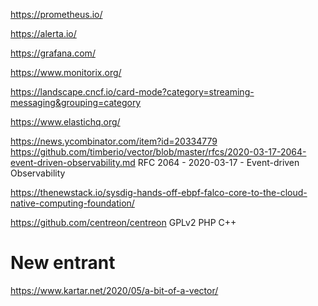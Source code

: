 https://prometheus.io/

https://alerta.io/

https://grafana.com/

https://www.monitorix.org/ 

https://landscape.cncf.io/card-mode?category=streaming-messaging&grouping=category

https://www.elastichq.org/

https://news.ycombinator.com/item?id=20334779
https://github.com/timberio/vector/blob/master/rfcs/2020-03-17-2064-event-driven-observability.md
RFC 2064 - 2020-03-17 - Event-driven Observability

https://thenewstack.io/sysdig-hands-off-ebpf-falco-core-to-the-cloud-native-computing-foundation/

https://github.com/centreon/centreon GPLv2 PHP C++

# New entrant
https://www.kartar.net/2020/05/a-bit-of-a-vector/
